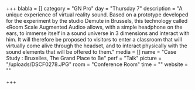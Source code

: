 +++
blabla = []
category = "GN Pro"
day = "Thursday 7"
description = "A unique experience of virtual reality sound. Based on a prototype developed for the experiment by the studio Demute in Brussels, this technology called «Room Scale Augmented Audio» allows, with a simple headphone on the ears, to immerse itself in a sound universe in 3 dimensions and interact with him. It will therefore be proposed to visitors to enter a classroom that will virtually come alive through the headset, and to interact physically with the sound elements that will be offered to them."
media = []
name = "Case Study : Bruxelles, The Grand Place to Be"
perf = "Talk"
picture = "/uploads/DSCF0278.JPG"
room = "Conference Room"
time = ""
website = ""

+++
